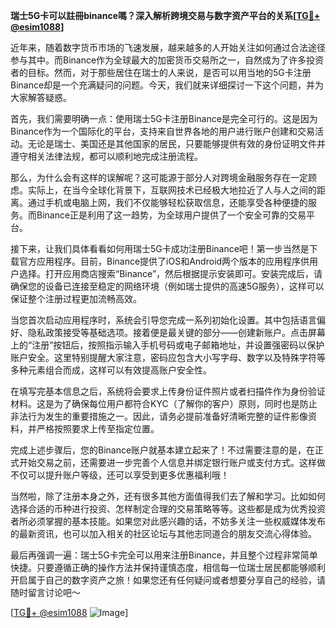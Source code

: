**瑞士5G卡可以註冊binance嗎？深入解析跨境交易与数字资产平台的关系[[TG💪+ @esim1088](https://t.me/s/esim1088)]**

近年来，随着数字货币市场的飞速发展，越来越多的人开始关注如何通过合法途径参与其中。而Binance作为全球最大的加密货币交易所之一，自然成为了许多投资者的目标。然而，对于那些居住在瑞士的人来说，是否可以用当地的5G卡注册Binance却是一个充满疑问的问题。今天，我们就来详细探讨一下这个问题，并为大家解答疑惑。

首先，我们需要明确一点：使用瑞士5G卡注册Binance是完全可行的。这是因为Binance作为一个国际化的平台，支持来自世界各地的用户进行账户创建和交易活动。无论是瑞士、美国还是其他国家的居民，只要能够提供有效的身份证明文件并遵守相关法律法规，都可以顺利地完成注册流程。

那么，为什么会有这样的误解呢？这可能源于部分人对跨境金融服务存在一定顾虑。实际上，在当今全球化背景下，互联网技术已经极大地拉近了人与人之间的距离。通过手机或电脑上网，我们不仅能够轻松获取信息，还能享受各种便捷的服务。而Binance正是利用了这一趋势，为全球用户提供了一个安全可靠的交易平台。

接下来，让我们具体看看如何用瑞士5G卡成功注册Binance吧！第一步当然是下载官方应用程序。目前，Binance提供了iOS和Android两个版本的应用程序供用户选择。打开应用商店搜索“Binance”，然后根据提示安装即可。安装完成后，请确保您的设备已连接至稳定的网络环境（例如瑞士提供的高速5G服务），这样可以保证整个注册过程更加流畅高效。

当您首次启动应用程序时，系统会引导您完成一系列初始化设置。其中包括语言偏好、隐私政策接受等基础选项。接着便是最关键的部分——创建新账户。点击屏幕上的“注册”按钮后，按照指示输入手机号码或电子邮箱地址，并设置强密码以保护账户安全。这里特别提醒大家注意，密码应包含大小写字母、数字以及特殊字符等多种元素组合而成，这样可以有效提高账户安全性。

在填写完基本信息之后，系统将会要求上传身份证件照片或者扫描件作为身份验证材料。这是为了确保每位用户都符合KYC（了解你的客户）原则，同时也是防止非法行为发生的重要措施之一。因此，请务必提前准备好清晰完整的证件影像资料，并严格按照要求上传至指定位置。

完成上述步骤后，您的Binance账户就基本建立起来了！不过需要注意的是，在正式开始交易之前，还需要进一步完善个人信息并绑定银行账户或支付方式。这样做不仅可以提升账户等级，还可以享受到更多优惠福利哦！

当然啦，除了注册本身之外，还有很多其他方面值得我们去了解和学习。比如如何选择合适的币种进行投资、怎样制定合理的交易策略等等。这些都是成为优秀投资者所必须掌握的基本技能。如果您对此感兴趣的话，不妨多关注一些权威媒体发布的最新资讯，也可以加入相关的社区论坛与其他志同道合的朋友交流心得体验。

最后再强调一遍：瑞士5G卡完全可以用来注册Binance，并且整个过程非常简单快捷。只要遵循正确的操作方法并保持谨慎态度，相信每一位瑞士居民都能够顺利开启属于自己的数字资产之旅！如果您还有任何疑问或者想要分享自己的经验，请随时留言讨论吧～ 

[[TG💪+ @esim1088](https://t.me/s/esim1088) ![Image](https://i.postimg.cc/4NQfJmqS/Snipaste-2025-05-13-00-14-12.png)]